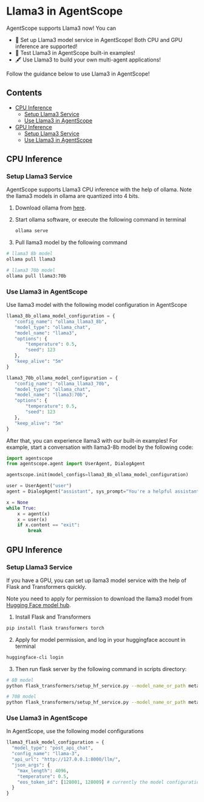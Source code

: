 # Llama3 in AgentScope

AgentScope supports Llama3 now! You can

- 🚀 Set up Llama3 model service in AgentScope! Both CPU and GPU inference are supported!
- 🔧 Test Llama3 in AgentScope built-in examples!
- 🖋 Use Llama3 to build your own multi-agent applications!

Follow the guidance below to use Llama3 in AgentScope!

## Contents

- [CPU Inference](#cpu-inference)
  - [Setup Llama3 Service](#setup-llama3-service)
  - [Use Llama3 in AgentScope](#use-llama3-in-agentscope)
- [GPU Inference](#gpu-inference)
  - [Setup Llama3 Service](#setup-llama3-service-1)
  - [Use Llama3 in AgentScope](#use-llama3-in-agentscope-1)

## CPU Inference

### Setup Llama3 Service

AgentScope supports Llama3 CPU inference with the help of ollama. Note the llama3 models in ollama are quantized into 4 bits.

1. Download ollama from [here](https://ollama.com/).

2. Start ollama software, or execute the following command in terminal

   ```bash
   ollama serve
   ```

3. Pull llama3 model by the following command

 ```bash
 # llama3 8b model
 ollama pull llama3

 # llama3 70b model
 ollama pull llama3:70b
 ```

### Use Llama3 in AgentScope

Use llama3 model with the following model configuration in AgentScope

```python
llama3_8b_ollama_model_configuration = {
   "config_name": "ollama_llama3_8b",
   "model_type": "ollama_chat",
   "model_name": "llama3",
   "options": {
       "temperature": 0.5,
       "seed": 123
   },
   "keep_alive": "5m"
}

llama3_70b_ollama_model_configuration = {
   "config_name": "ollama_llama3_70b",
   "model_type": "ollama_chat",
   "model_name": "llama3:70b",
   "options": {
       "temperature": 0.5,
       "seed": 123
   },
   "keep_alive": "5m"
}
```

After that, you can experience llama3 with our built-in examples! For example, start a conversation with llama3-8b model by the following code:

```python
import agentscope
from agentscope.agent import UserAgent, DialogAgent

agentscope.init(model_configs=llama3_8b_ollama_model_configuration)

user = UserAgent("user")
agent = DialogAgent("assistant", sys_prompt="You're a helpful assistant.", model_config_name="ollama_llama3_8b")

x = None
while True:
    x = agent(x)
    x = user(x)
    if x.content == "exit":
        break
```

## GPU Inference

### Setup Llama3 Service

If you have a GPU, you can set up llama3 model service with the help of Flask and Transformers quickly.

Note you need to apply for permission to download the llama3 model from [Hugging Face model hub](https://huggingface.co/unsloth/llama-3-8b-Instruct).

1. Install Flask and Transformers

```bash
pip install flask transformers torch
```

2. Apply for model permission, and log in your huggingface account in terminal

```bash
huggingface-cli login
```

3. Then run flask server by the following command in scripts directory:

```bash
# 8B model
python flask_transformers/setup_hf_service.py --model_name_or_path meta-llama/Meta-Llama-3-8B-Instruct --port 8000

# 70B model
python flask_transformers/setup_hf_service.py --model_name_or_path meta-llama/Meta-Llama-3-70B-Instruct --port 8000
```

### Use Llama3 in AgentScope

In AgentScope, use the following model configurations

```python
llama3_flask_model_configuration = {
  "model_type": "post_api_chat",
  "config_name": "llama-3",
  "api_url": "http://127.0.0.1:8000/llm/",
  "json_args": {
    "max_length": 4096,
    "temperature": 0.5,
    "eos_token_id": [128001, 128009] # currently the model configuration in huggingface misses eos_token_id
  }
}
```
